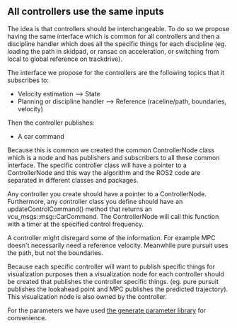 ## All controllers use the same inputs

The idea is that controllers should be interchangeable.
To do so we propose having the same interface which is common for all controllers and then a discipline handler which does all the specific things for each discipline (eg. loading the path in skidpad, or ransac on acceleration, or switching from local to global reference on trackdrive).

The interface we propose for the controllers are the following topics that it subscribes to:
 - Velocity estimation --> State
 - Planning or discipline handler --> Reference (raceline/path, boundaries, velocity)

Then the controller publishes:
 - A car command

Because this is common we created the common ControllerNode class which is a node and has publishers and subscribers to all these common interface. The specific controller class will have a pointer to a ControllerNode and this way the algorithm and the ROS2 code are separated in different classes and packages.

Any controller you create should have a pointer to a ControllerNode.
Furthermore, any controller class you define should have an updateControlCommand() method that returns an vcu_msgs::msg::CarCommand.
The ControllerNode will call this function with a timer at the specified control frequency.

A controller might disregard some of the information. For example MPC doesn't necessarily need a reference velocity. Meanwhile pure pursuit uses the path, but not the boundaries.

Because each specific controller will want to publish specific things for visualization purposes then a visualization node for each controller should be created that publishes the controller specific things. (eg. pure pursuit publishes the lookahead point and MPC publishes the predicted trajectory). This visualization node is also owned by the controller.


For the parameters we have used [the generate parameter library](https://github.com/PickNikRobotics/generate_parameter_library) for convenience.
